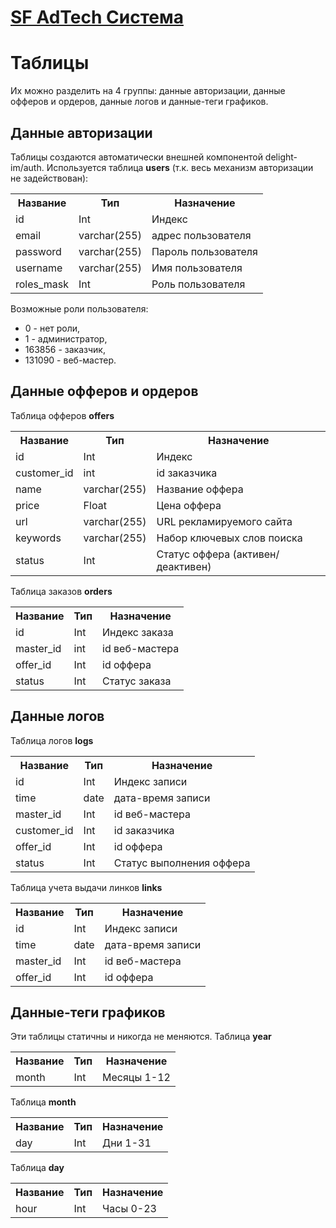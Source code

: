 # [SF AdTech Система](../README.md)

# Таблицы
Их можно разделить на 4 группы: данные авторизации, данные офферов и ордеров, данные логов и данные-теги графиков.

## Данные авторизации
Таблицы создаются автоматически внешней компонентой delight-im/auth. Используется таблица **users** (т.к. весь механизм авторизации не задействован):

<table>
    <tr>
        <th>Название</th>
        <th>Тип</th>
        <th>Назначение</th>
    </tr>
    <tr>
        <td>id</td>
        <td>Int</td>
        <td>Индекс</td>
    </tr>
    <tr>
        <td>email</td>
        <td>varchar(255)</td>
        <td>адрес пользователя</td>
    </tr>
    <tr>
        <td>password</td>
        <td>varchar(255)</td>
        <td>Пароль пользователя</td>
    </tr>
    <tr>
        <td>username</td>
        <td>varchar(255)</td>
        <td>Имя пользователя</td>
    </tr>
    <tr>
        <td>roles_mask</td>
        <td>Int</td>
        <td>Роль пользователя</td>
    </tr>
</table>

Возможные роли пользователя:
- 0 - нет роли,
- 1 - администратор,
- 163856 - заказчик,
- 131090 - веб-мастер.

## Данные офферов и ордеров
Таблица офферов **offers**
<table>
    <tr>
        <th>Название</th>
        <th>Тип</th>
        <th>Назначение</th>
    </tr>
    <tr>
        <td>id</td>
        <td>Int</td>
        <td>Индекс</td>
    </tr>
    <tr>
        <td>customer_id</td>
        <td>int</td>
        <td>id заказчика</td>
    </tr>
    <tr>
        <td>name</td>
        <td>varchar(255)</td>
        <td>Название оффера</td>
    </tr>
    <tr>
        <td>price</td>
        <td>Float</td>
        <td>Цена оффера</td>
    </tr>
    <tr>
        <td>url</td>
        <td>varchar(255)</td>
        <td>URL рекламируемого сайта</td>
    </tr>
    <tr>
        <td>keywords</td>
        <td>varchar(255)</td>
        <td>Набор ключевых слов поиска</td>
    </tr>
    <tr>
        <td>status</td>
        <td>Int</td>
        <td>Статус оффера (активен/деактивен)</td>
    </tr>
</table>

Таблица заказов **orders**
<table>
    <tr>
        <th>Название</th>
        <th>Тип</th>
        <th>Назначение</th>
    </tr>
    <tr>
        <td>id</td>
        <td>Int</td>
        <td>Индекс заказа</td>
    </tr>
    <tr>
        <td>master_id</td>
        <td>int</td>
        <td>id веб-мастера</td>
    </tr>
    <tr>
        <td>offer_id</td>
        <td>Int</td>
        <td>id оффера</td>
    </tr>
    <tr>
        <td>status</td>
        <td>Int</td>
        <td>Статус заказа</td>
    </tr>
</table>

## Данные логов
Таблица логов **logs**
<table>
    <tr>
        <th>Название</th>
        <th>Тип</th>
        <th>Назначение</th>
    </tr>
    <tr>
        <td>id</td>
        <td>Int</td>
        <td>Индекс записи</td>
    </tr>
    <tr>
        <td>time</td>
        <td>date</td>
        <td>дата-время записи</td>
    </tr>
    <tr>
        <td>master_id</td>
        <td>Int</td>
        <td>id веб-мастера</td>
    </tr>
    <tr>
        <td>customer_id</td>
        <td>Int</td>
        <td>id заказчика</td>
    </tr>
    <tr>
        <td>offer_id</td>
        <td>Int</td>
        <td>id оффера</td>
    </tr>
    <tr>
        <td>status</td>
        <td>Int</td>
        <td>Статус выполнения оффера</td>
    </tr>
</table>

Таблица учета выдачи линков **links**
<table>
    <tr>
        <th>Название</th>
        <th>Тип</th>
        <th>Назначение</th>
    </tr>
    <tr>
        <td>id</td>
        <td>Int</td>
        <td>Индекс записи</td>
    </tr>
    <tr>
        <td>time</td>
        <td>date</td>
        <td>дата-время записи</td>
    </tr>
    <tr>
        <td>master_id</td>
        <td>Int</td>
        <td>id веб-мастера</td>
    </tr>
    <tr>
        <td>offer_id</td>
        <td>Int</td>
        <td>id оффера</td>
    </tr>
</table>

## Данные-теги графиков
Эти таблицы статичны и никогда не меняются.
Таблица **year**
<table>
    <tr>
        <th>Название</th>
        <th>Тип</th>
        <th>Назначение</th>
    </tr>
    <tr>
        <td>month</td>
        <td>Int</td>
        <td>Месяцы 1-12</td>
    </tr>
</table>

Таблица **month**
<table>
    <tr>
        <th>Название</th>
        <th>Тип</th>
        <th>Назначение</th>
    </tr>
    <tr>
        <td>day</td>
        <td>Int</td>
        <td>Дни 1-31</td>
    </tr>
</table>

Таблица **day**
<table>
    <tr>
        <th>Название</th>
        <th>Тип</th>
        <th>Назначение</th>
    </tr>
    <tr>
        <td>hour</td>
        <td>Int</td>
        <td>Часы 0-23</td>
    </tr>
</table>
